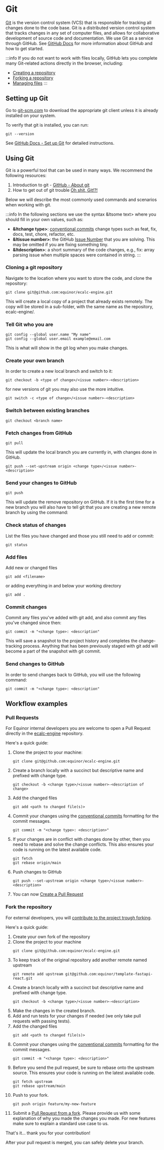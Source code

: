 # Git

[Git](https://git-scm.com/) is the version control system (VCS) that is responsible for tracking all changes done to the code base.
Git is a distributed version control system that tracks changes in any set of computer files, and allows for collaborative development
of source code and documentation. We use Git as a service through GitHub. See [GitHub Docs](https://docs.github.com/en/get-started)
for more information about GitHub and how to get started.

:::info
If you do not want to work with files locally, GitHub lets you complete many Git-related actions directly in the browser, including:

* [Creating a repository](https://docs.github.com/en/get-started/quickstart/set-up-git#:~:text=the%20browser%2C%20including%3A-,Creating%20a%20repository,-Forking%20a%20repository)
* [Forking a repository](https://docs.github.com/en/get-started/quickstart/set-up-git#:~:text=Creating%20a%20repository-,Forking%20a%20repository,-Managing%20files)
* [Managing files](https://docs.github.com/en/get-started/quickstart/set-up-git#:~:text=Forking%20a%20repository-,Managing%20files,-Being%20social)
:::

## Setting up Git
Go to [git-scm.com](https://git-scm.com/downloads) to download the appropriate git client unless it is already installed on your system.

To verify that git is installed, you can run:
```shell
git --version
```

See [GitHub Docs - Set up Git](https://docs.github.com/en/get-started/quickstart/set-up-git) for detailed instructions.

## Using Git
Git is a powerful tool that can be used in many ways. We recommend the following resources:

1. Introduction to git - [GitHub - About git](https://docs.github.com/en/get-started/using-git/about-git)
2. How to get out of git trouble [Oh shit, Git!?!](https://ohshitgit.com/)

Below we will describe the most commonly used commands and scenarios when working with git.

:::info
In the following sections we use the syntax &ltsome text> where you should fill in your own values, such as:
* **&ltchange type>**: [conventional commits](https://www.conventionalcommits.org/en/v1.0.0/) change types such as feat, fix, docs, test, chore, refactor, etc.
* **&ltissue number>**: the GitHub [Issue Number](https://github.com/equinor/ecalc-engine) that you are solving. This may be omitted if you are fixing something tiny.
* **&ltdescription>**: a short summary of the code changes, e.g., fix: array parsing issue when multiple spaces were contained in string.
:::

### Cloning a git repository
Navigate to the location where you want to store the code, and clone the repository:

```shell
git clone git@github.com:equinor/ecalc-engine.git
```

This will create a local copy of a project that already exists remotely. The copy will be stored in a sub-folder, with the
same name as the repository, ecalc-engine/.

### Tell Git who you are
```shell
git config --global user.name "My name"
git config --global user.email example@email.com
```
This is what will show in the git log when you make changes.

### Create your own branch
In order to create a new local branch and switch to it:
```shell
git checkout -b <type of change>/<issue number>-<description>
```
for new versions of git you may also use the more intuitive.
```shell
git switch -c <type of change>/<issue number>-<description>
```

### Switch between existing branches
```shell
git checkout <branch name>
```

### Fetch changes from GitHub
```shell
git pull
```
This will update the local branch you are currently in, with changes done in GitHub.
```shell
git push --set-upstream origin <change type>/<issue number>-<description>
```

### Send your changes to GitHub
```shell
git push
```
This will update the remove repository on GitHub. If it is the first time for a new branch you will also
have to tell git that you are creating a new remote branch by using the command:

### Check status of changes
List the files you have changed and those you still need to add or commit:
```shell
git status
```

### Add files
Add new or changed files
```shell
git add <filename>
```
or adding everything in and below your working directory
```shell
git add .
```

### Commit changes
Commit any files you've added with git add, and also commit any files you've changed since then:	
```shell
git commit -m "<change type>: <description"
```
This will save a snapshot to the project history and completes the change-tracking process.
Anything that has been previously staged with git add will become a part of the snapshot with git commit.

### Send changes to GitHub
In order to send changes back to GitHub, you will use the following command:
```shell
git commit -m "<change type>: <description"
```

## Workflow examples

### Pull Requests
For Equinor internal developers you are welcome to open a Pull Request directly in the [ecalc-engine](https://github.com/equinor/ecalc-engine/) repository.

Here's a quick guide:

1. Clone the project to your machine:
    ```shell
    git clone git@github.com:equinor/ecalc-engine.git
    ```
2. Create a branch locally with a succinct but descriptive name and prefixed with change type. 
    ```shell
    git checkout -b <change type>/<issue number>-<description of change>
    ```
3. Add the changed files 
    ```shell
    git add <path to changed file(s)>
    ```
4. Commit your changes using the [conventional commits](https://www.conventionalcommits.org/en/v1.0.0/) formatting for the commit messages. 
    ```shell
    git commit -m "<change type>: <description>"
    ```
5. If your changes are in conflict with changes done by other, then you need to rebase and solve the change conflicts. This also ensures your code is running on the latest available code.
    ```shell
    git fetch
    git rebase origin/main
    ```
6. Push changes to GitHub
    ```shell
    git push --set-upstream origin <change type>/<issue number>-<description>
    ```
7. You can now [Create a Pull Request](https://docs.github.com/en/pull-requests/collaborating-with-pull-requests/proposing-changes-to-your-work-with-pull-requests/creating-a-pull-request) 

### Fork the repository

For external developers, you will [contribute to the project trough forking](https://docs.github.com/en/get-started/quickstart/contributing-to-projects). 

Here's a quick guide:

1. Create your own fork of the repository
2. Clone the project to your machine
    ```shell
    git clone git@github.com:equinor/ecalc-engine.git
    ```
3. To keep track of the original repository add another remote named upstream
    ```shell
    git remote add upstream git@github.com:equinor/template-fastapi-react.git
    ```
4. Create a branch locally with a succinct but descriptive name and prefixed with change type. 
    ```shell
    git checkout -b <change type>/<issue number>-<description>
    ```
5. Make the changes in the created branch. 
6. Add and run tests for your changes if needed (we only take pull requests with passing tests).
7. Add the changed files 
    ```shell
    git add <path to changed file(s)>
    ```
8. Commit your changes using the [conventional commits](https://www.conventionalcommits.org/en/v1.0.0/) formatting for the commit messages. 
    ```shell
    git commit -m "<change type>: <description>"
    ```
9. Before you send the pull request, be sure to rebase onto the upstream source. This ensures your code is running on the latest available code.
    ```shell
    git fetch upstream
    git rebase upstream/main
    ```
10. Push to your fork.
    ```shell
    git push origin feature/my-new-feature
    ```
11. Submit a [Pull Request from a fork](https://docs.github.com/en/pull-requests/collaborating-with-pull-requests/proposing-changes-to-your-work-with-pull-requests/creating-a-pull-request-from-a-fork). Please provide us with some explanation of why you made the changes you made. For new features make sure to explain a standard use case to us. 

That's it... thank you for your contribution!

After your pull request is merged, you can safely delete your branch. 
